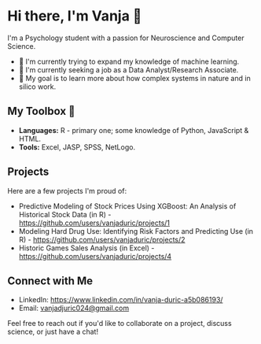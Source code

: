# Hi there, I'm Vanja 👋

I'm a Psychology student with a passion for Neuroscience and Computer Science.

- 🌱 I'm currently trying to expand my knowledge of machine learning.
- 💼 I'm currently seeking a job as a Data Analyst/Research Associate.
- 🎯 My goal is to learn more about how complex systems in nature and in silico work.

## My Toolbox 🧰

- **Languages:** R - primary one; some knowledge of Python, JavaScript & HTML.
- **Tools:** Excel, JASP, SPSS, NetLogo.

## Projects

Here are a few projects I'm proud of:

- Predictive Modeling of Stock Prices Using XGBoost: An Analysis of Historical Stock Data (in R) - https://github.com/users/vanjaduric/projects/1
- Modeling Hard Drug Use: Identifying Risk Factors and Predicting Use (in R) - https://github.com/users/vanjaduric/projects/2
- Historic Games Sales Analysis (in Excel) - https://github.com/users/vanjaduric/projects/4

## Connect with Me

- LinkedIn: https://www.linkedin.com/in/vanja-duric-a5b086193/
- Email: vanjadjuric024@gmail.com

Feel free to reach out if you'd like to collaborate on a project, discuss science, or just have a chat!

<!-- Thanks for visiting space cowboy. -->
